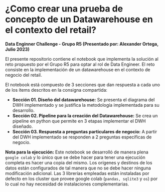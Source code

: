 # ¿Como crear una prueba de concepto de un Datawarehouse en el contexto del retail?
**Data Enginner Challenge - Grupo R5  (Presentado por: Alexander Ortega, Julio 2023)**

El presente repositorio contiene el notebook que implementa la solución al reto propuesto por el Grupo R5 para optar al rol de Data Engineer. El reto consiste en la implementación de un datawarehouse en el contexto de negocio del retail.

El notebook está compuesto de 3 secciones que dan respuesta a cada uno de los ítems descritos en la consigna compartida:

- **Sección 01. Diseño del datawarehouse:** Se presenta el diagrama del DWH implementado y se justifica la metodología implementada para su desarrollo.
- **Sección 02. Pipeline para la creación del Datawarehouse:** Se crea un pipeline en python que permite en 3 etapas implementar el DWH diseñado.
- **Sección 03. Respuesta a preguntas particulares de negocio:** A partir del DWH implementado se responden a 2 preguntas específicas de negocio.

**Nota para la ejecución:** Este notebook se desarrolló de manera plena `google colab` y lo único que se debe hacer para tener una ejecución completa es hacer una copia del mismo. Los orígenes y destinos de los datos están configurados de tal manera que no se debe hacer ninguna modificación adicional. Las 3 librerías empleadas están instaladas por defecto en los cluster que provee google colab (`pandas, sqlite3` y `os`) por lo cual no hay necesidad de instalaciones complementarias.
